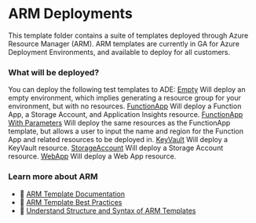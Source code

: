 # ARM Deployments

This template folder contains a suite of templates deployed through Azure Resource Manager (ARM). ARM templates are currently in GA for Azure Deployment Environments, and available to deploy for all customers.

### What will be deployed?

You can deploy the following test templates to ADE:
[Empty](./Empty/azuredeploy.json) Will deploy an empty environment, which implies generating a resource group for your environment, but with no resources.
[FunctionApp](./FunctionApp/azuredeploy.json) Will deploy a Function App, a Storage Account, and Application Insights resource.
[FunctionApp With Parameters](./FunctionAppParameters/azuredeploy.json) Will deploy the same resources as the FunctionApp template, but allows a user to input the name and region for the Function App and related resources to be deployed in.
[KeyVault](./KeyVault/azuredeploy.json) Will deploy a KeyVault resource.
[StorageAccount](./StorageAccount/azuredeploy.json) Will deploy a Storage Account resource.
[WebApp](./WebApp/azuredeploy.json) Will deploy a Web App resource.

### Learn more about ARM

- 📘 [ARM Template Documentation](https://learn.microsoft.com/en-us/azure/azure-resource-manager/templates/)
- 📘 [ARM Template Best Practices](https://learn.microsoft.com/en-us/azure/azure-resource-manager/templates/best-practices)
- 📘 [Understand Structure and Syntax of ARM Templates](https://learn.microsoft.com/en-us/azure/azure-resource-manager/templates/syntax)
